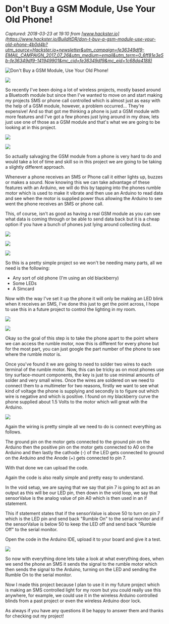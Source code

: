 # Don't Buy a GSM Module, Use Your Old Phone!

_Captured: 2018-03-23 at 19:10 from [www.hackster.io](https://www.hackster.io/BuildItDR/don-t-buy-a-gsm-module-use-your-old-phone-4b0d4b?utm_source=Hackster.io+newsletter&utm_campaign=fe36349df9-EMAIL_CAMPAIGN_2017_07_26&utm_medium=email&utm_term=0_6ff81e3e5b-fe36349df9-141949901&mc_cid=fe36349df9&mc_eid=1c68da4188)_

![Don't Buy a GSM Module, Use Your Old Phone!](https://hackster.imgix.net/uploads/attachments/450655/bitmap121212_bgl871jsT1.png?auto=compress%2Cformat&w=900&h=675&fit=min)

![](https://hackster.imgix.net/uploads/attachments/450657/11111_xoWH6loL99.gif?auto=compress%2Cformat&w=680&h=510&fit=max)

So recently I've been doing a lot of wireless projects, mostly based around a Bluetooth module but since then I've wanted to move on and start making my projects SMS or phone call controlled which is almost just as easy with the help of a GSM module, however, a problem occurred... They're expensive! And so that got me thinking a phone is just a GSM module with more features and I've got a few phones just lying around in my draw, lets just use one of those as a GSM module and that's what we are going to be looking at in this project.

![](https://hackster.imgix.net/uploads/attachments/450663/capture2_XHcD8WkzF6.PNG?auto=compress%2Cformat&w=680&h=510&fit=max)

![](https://hackster.imgix.net/uploads/attachments/450665/capture_L6u96jmseY.PNG?auto=compress%2Cformat&w=680&h=510&fit=max)

So actually salvaging the GSM module from a phone is very hard to do and would take a lot of time and skill so in this project we are going to be taking a slightly different approach.

Whenever a phone receives an SMS or Phone call it either lights up, buzzes or makes a sound. Now knowing this we can take advantage of these features with an Arduino, we will do this by tapping into the phones rumble motor which is used to make it vibrate and then use an Arduino to read data and see when the motor is supplied power thus allowing the Arduino to see went the phone receives an SMS or phone call.

This, of course, isn't as good as having a real GSM module as you can see what data is coming through or be able to send data back but it is a cheap option if you have a bunch of phones just lying around collecting dust.

![](https://hackster.imgix.net/uploads/attachments/450668/capture4_skM4GrTfDG.PNG?auto=compress%2Cformat&w=680&h=510&fit=max)

![](https://hackster.imgix.net/uploads/attachments/450667/capture5_9QF684PYU4.PNG?auto=compress%2Cformat&w=680&h=510&fit=max)

![](https://hackster.imgix.net/uploads/attachments/450666/capture3_ybB7eqWDnK.PNG?auto=compress%2Cformat&w=680&h=510&fit=max)

So this is a pretty simple project so we won't be needing many parts, all we need is the following:

  * Any sort of old phone (I'm using an old blackberry)
  * Some LEDs
  * A Simcard

Now with the way I've set it up the phone it will only be making an LED blink when it receives an SMS, I've done this just to get the point across, I hope to use this in a future project to control the lighting in my room.

![](https://hackster.imgix.net/uploads/attachments/450674/giphy_QxFlX6c3kU.gif?auto=compress%2Cformat&w=680&h=510&fit=max)

![](https://hackster.imgix.net/uploads/attachments/450670/capture6_idn9M4Ps3a.PNG?auto=compress%2Cformat&w=680&h=510&fit=max)

Okay so the goal of this step is to take the phone apart to the point where we can access the rumble motor, now this is different for every phone but for the most part, you can just google the part number of the phone to see where the rumble motor is.

Once you've found it we are going to need to solder two wires to each terminal of the rumble motor. Now, this can be tricky as on most phones use tiny surface-mount components, the key is just to use minimal amounts of solder and very small wires. Once the wires are soldered on we need to connect them to a multimeter for two reasons, firstly we want to see what kind of voltage the phone is supplying and secondly is to figure out which wire is negative and which is positive. I found on my blackberry curve the phone supplied about 1.5 Volts to the motor which will great with the Arduino.

![](https://hackster.imgix.net/uploads/attachments/450671/led3_XNoPFy0HaE.png?auto=compress%2Cformat&w=680&h=510&fit=max)

Again the wiring is pretty simple all we need to do is connect everything as follows.

The ground pin on the motor gets connected to the ground pin on the Arduino then the positive pin on the motor gets connected to A0 on the Arduino and then lastly the cathode (-) of the LED gets connected to ground on the Arduino and the Anode (+) gets connected to pin 7.

With that done we can upload the code.

Again the code is also really simple and pretty easy to understand.

In the void setup, we are saying that we say that pin 7 is going to act as an output as this will be our LED pin, then down in the void loop, we say that sensorValue is the analog value of pin A0 which is then used in an if statement.

This if statement states that if the sensorValue is above 50 to turn on pin 7 which is the LED pin and send back "Rumble On" to the serial monitor and if the sensorValue is below 50 to keep the LED off and send back "Rumble Off" to the serial monitor.

Open the code in the Arduino IDE, upload it to your board and give it a test.

![](https://hackster.imgix.net/uploads/attachments/450673/capture1_Qitm5v15Zh.PNG?auto=compress%2Cformat&w=680&h=510&fit=max)

So now with everything done lets take a look at what everything does, when we send the phone an SMS it sends the signal to the rumble motor which then sends the signal to the Arduino, turning on the LED and sending the Rumble On to the serial monitor.

Now I made this project because I plan to use it in my future project which is making an SMS controlled light for my room but you could really use this anywhere, for example, we could use it in the wireless Arduino controlled blinds from a past project or even the wireless Arduino door lock.

As always if you have any questions ill be happy to answer them and thanks for checking out my project!
